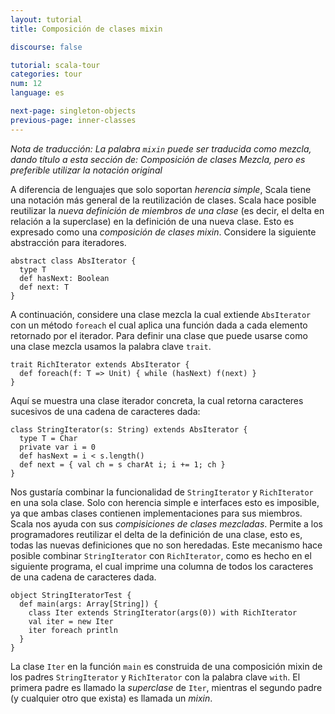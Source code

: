 ```yaml
---
layout: tutorial
title: Composición de clases mixin

discourse: false

tutorial: scala-tour
categories: tour
num: 12
language: es

next-page: singleton-objects
previous-page: inner-classes
---
```

_Nota de traducción: La palabra `mixin` puede ser traducida como mezcla, dando título a esta sección de: Composición de clases Mezcla, pero es preferible utilizar la notación original_

A diferencia de lenguajes que solo soportan _herencia simple_, Scala tiene una notación más general de la reutilización de clases. Scala hace posible reutilizar la _nueva definición de miembros de una clase_ (es decir, el delta en relación a la superclase) en la definición de una nueva clase. Esto es expresado como una _composición de clases mixin_. Considere la siguiente abstracción para iteradores.
 
    abstract class AbsIterator {
      type T
      def hasNext: Boolean
      def next: T
    }
 
A continuación, considere una clase mezcla la cual extiende `AbsIterator` con un método `foreach` el cual aplica una función dada a cada elemento retornado por el iterador. Para definir una clase que puede usarse como una clase mezcla usamos la palabra clave `trait`.
 
    trait RichIterator extends AbsIterator {
      def foreach(f: T => Unit) { while (hasNext) f(next) }
    }
 
Aquí se muestra una clase iterador concreta, la cual retorna caracteres sucesivos de una cadena de caracteres dada:
 
    class StringIterator(s: String) extends AbsIterator {
      type T = Char
      private var i = 0
      def hasNext = i < s.length()
      def next = { val ch = s charAt i; i += 1; ch }
    }
 
Nos gustaría combinar la funcionalidad de `StringIterator` y `RichIterator` en una sola clase. Solo con herencia simple e interfaces esto es imposible, ya que ambas clases contienen implementaciones para sus miembros. Scala nos ayuda con sus _compisiciones de clases mezcladas_. Permite a los programadores reutilizar el delta de la definición de una clase, esto es, todas las nuevas definiciones que no son heredadas. Este mecanismo hace posible combinar `StringIterator` con `RichIterator`, como es hecho en el siguiente programa, el cual imprime una columna de todos los caracteres de una cadena de caracteres dada.
 
    object StringIteratorTest {
      def main(args: Array[String]) {
        class Iter extends StringIterator(args(0)) with RichIterator
        val iter = new Iter
        iter foreach println
      }
    }
 
La clase `Iter` en la función `main` es construida de una composición mixin de los padres `StringIterator` y `RichIterator` con la palabra clave `with`. El primera padre es llamado la _superclase_ de `Iter`, mientras el segundo padre (y cualquier otro que exista) es llamada un _mixin_.
